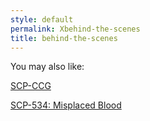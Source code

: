 ```yaml
---
style: default
permalink: Xbehind-the-scenes
title: behind-the-scenes
---
```

You may also like:

[SCP-CCG](http://scp-wiki.net/scp-ccg)

[SCP-534: Misplaced Blood](http://scp-wiki.net/scp-534)
